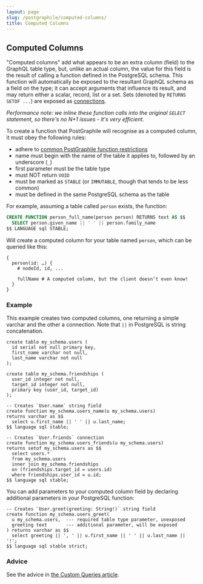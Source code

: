```yaml
---
layout: page
slug: /postgraphile/computed-columns/
title: Computed Columns
---
```


## Computed Columns

"Computed columns" add what appears to be an extra column (field) to the
GraphQL table type, but, unlike an actual column, the value for this field is the result of 
calling a function defined in the PostgreSQL schema.
This function will automatically be exposed to the resultant GraphQL schema
as a field on the type; it can accept arguments that influence its result,
and may return either a scalar, record, list or a set.
Sets (denoted by `RETURNS SETOF ...`) are exposed as
[connections](/postgraphile/connections/).

_Performance note: we inline these function calls into the original `SELECT`
statement, so there's no N+1 issues - it's very efficient._

To create a function that PostGraphile will recognise as a computed column,
it must obey the following rules:

* adhere to [common PostGraphile function restrictions](/postgraphile/function-restrictions/)
* name must begin with the name of the table it applies to, followed by an underscore (`_`)
* first parameter must be the table type
* must NOT return `VOID`
* must be marked as `STABLE` (or `IMMUTABLE`, though that tends to be less common)
* must be defined in the same PostgreSQL schema as the table

For example, assuming a table called `person` exists, the function:

```sql
CREATE FUNCTION person_full_name(person person) RETURNS text AS $$
  SELECT person.given_name || ' ' || person.family_name
$$ LANGUAGE sql STABLE;
```

Will create a computed column for your table named `person`, which can be queried like this:

```graphql{5}
{
  person(id: …) {
    # nodeId, id, ...

    fullName # A computed column, but the client doesn’t even know!
  }
}
```

### Example

This example creates two computed columns, one returning a simple varchar and
the other a connection. Note that `||` in PostgreSQL is string concatenation.

```sql{14-17,20-27}
create table my_schema.users (
  id serial not null primary key,
  first_name varchar not null,
  last_name varchar not null
);

create table my_schema.friendships (
  user_id integer not null,
  target_id integer not null,
  primary key (user_id, target_id)
);

-- Creates `User.name` string field
create function my_schema.users_name(u my_schema.users)
returns varchar as $$
  select u.first_name || ' ' || u.last_name;
$$ language sql stable;

-- Creates `User.friends` connection
create function my_schema.users_friends(u my_schema.users)
returns setof my_schema.users as $$
  select users.*
  from my_schema.users
  inner join my_schema.friendships
  on (friendships.target_id = users.id)
  where friendships.user_id = u.id;
$$ language sql stable;
```

You can add parameters to your computed column field by declaring additional parameters in your PostgreSQL function:

```sql{1,4}
-- Creates `User.greet(greeting: String!)` string field
create function my_schema.users_greet(
  u my_schema.users,  --- required table type parameter, unexposed
  greeting text       --- additional parameter, will be exposed
) returns varchar as $$
  select greeting || ', ' || u.first_name || ' ' || u.last_name || '!';
$$ language sql stable strict;
```

### Advice

See the advice in [the Custom Queries article](/postgraphile/custom-queries/#advice).
